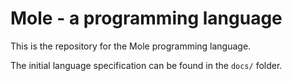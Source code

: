 # Mole - a programming language

This is the repository for the Mole programming language.

The initial language specification can be found in the `docs/` folder.
